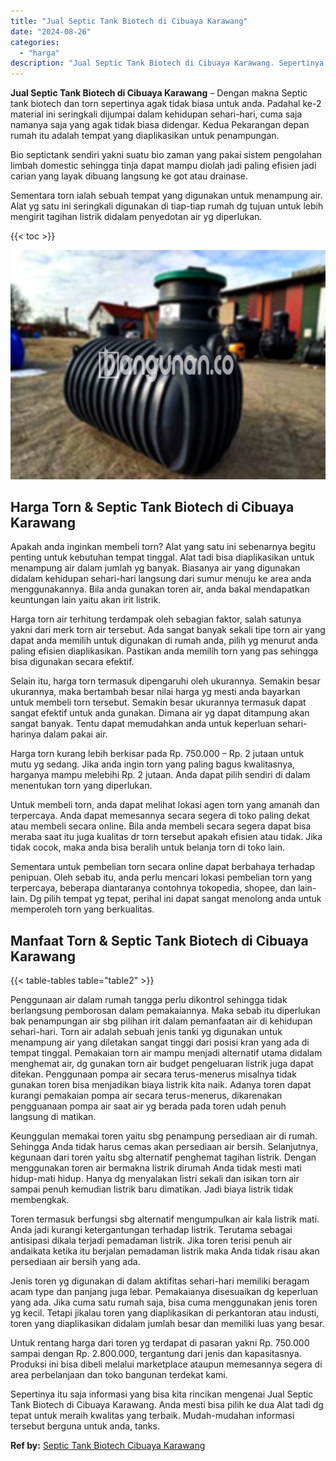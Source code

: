 ```yaml
---
title: "Jual Septic Tank Biotech di Cibuaya Karawang"
date: "2024-08-26"
categories: 
  - "harga"
description: "Jual Septic Tank Biotech di Cibuaya Karawang. Sepertinya itu saja informasi yang bisa kita rincikan mengenai Jual Septic Tank Biotech di Cibuaya Karawang. An..."
---
```


**Jual Septic Tank Biotech di Cibuaya Karawang** – Dengan makna Septic tank biotech dan torn sepertinya agak tidak biasa untuk anda. Padahal ke-2 material ini seringkali dijumpai dalam kehidupan sehari-hari, cuma saja namanya saja yang agak tidak biasa didengar. Kedua Pekarangan depan rumah itu adalah tempat yang diaplikasikan untuk penampungan.

Bio septictank sendiri yakni suatu bio zaman yang pakai sistem pengolahan limbah domestic sehingga tinja dapat mampu diolah jadi paling efisien jadi carian yang layak dibuang langsung ke got atau drainase.

Sementara torn ialah sebuah tempat yang digunakan untuk menampung air. Alat yg satu ini seringkali digunakan di tiap-tiap rumah dg tujuan untuk lebih mengirit tagihan listrik didalam penyedotan air yg diperlukan.

{{< toc >}}

![Jual Septic Tank Biotech di Cibuaya Karawang](/images/jual-bio-septictank-18.png)

## Harga Torn & Septic Tank Biotech di Cibuaya Karawang

Apakah anda inginkan membeli torn? Alat yang satu ini sebenarnya begitu penting untuk kebutuhan tempat tinggal. Alat tadi bisa diaplikasikan untuk menampung air dalam jumlah yg banyak. Biasanya air yang digunakan didalam kehidupan sehari-hari langsung dari sumur menuju ke area anda menggunakannya. Bila anda gunakan toren air, anda bakal mendapatkan keuntungan lain yaitu akan irit listrik.

Harga torn air terhitung terdampak oleh sebagian faktor, salah satunya yakni dari merk torn air tersebut. Ada sangat banyak sekali tipe torn air yang dapat anda memilih untuk digunakan di rumah anda, pilih yg menurut anda paling efisien diaplikasikan. Pastikan anda memilih torn yang pas sehingga bisa digunakan secara efektif.

Selain itu, harga torn termasuk dipengaruhi oleh ukurannya. Semakin besar ukurannya, maka bertambah besar nilai harga yg mesti anda bayarkan untuk membeli torn tersebut. Semakin besar ukurannya termasuk dapat sangat efektif untuk anda gunakan. Dimana air yg dapat ditampung akan sangat banyak. Tentu dapat memudahkan anda untuk keperluan sehari-harinya dalam pakai air.

Harga torn kurang lebih berkisar pada Rp. 750.000 – Rp. 2 jutaan untuk mutu yg sedang. Jika anda ingin torn yang paling bagus kwalitasnya, harganya mampu melebihi Rp. 2 jutaan. Anda dapat pilih sendiri di dalam menentukan torn yang diperlukan.

Untuk membeli torn, anda dapat melihat lokasi agen torn yang amanah dan terpercaya. Anda dapat memesannya secara segera di toko paling dekat atau membeli secara online. Bila anda membeli secara segera dapat bisa meraba saat itu juga kualitas dr torn tersebut apakah efisien atau tidak. Jika tidak cocok, maka anda bisa beralih untuk belanja torn di toko lain.

Sementara untuk pembelian torn secara online dapat berbahaya terhadap penipuan. Oleh sebab itu, anda perlu mencari lokasi pembelian torn yang terpercaya, beberapa diantaranya contohnya tokopedia, shopee, dan lain-lain. Dg pilih tempat yg tepat, perihal ini dapat sangat menolong anda untuk memperoleh torn yang berkualitas.

## Manfaat Torn & Septic Tank Biotech di Cibuaya Karawang

{{< table-tables table="table2" >}}

Penggunaan air dalam rumah tangga perlu dikontrol sehingga tidak berlangsung pemborosan dalam pemakaiannya. Maka sebab itu diperlukan bak penampungan air sbg pilihan irit dalam pemanfaatan air di kehidupan sehari-hari. Torn air adalah sebuah jenis tanki yg digunakan untuk menampung air yang diletakan sangat tinggi dari posisi kran yang ada di tempat tinggal. Pemakaian torn air mampu menjadi alternatif utama didalam menghemat air, dg gunakan torn air budget pengeluaran listrik juga dapat ditekan. Penggunaan pompa air secara terus-menerus misalnya tidak gunakan toren bisa menjadikan biaya listrik kita naik. Adanya toren dapat kurangi pemakaian pompa air secara terus-menerus, dikarenakan pengguanaan pompa air saat air yg berada pada toren udah penuh langsung di matikan.

Keunggulan memakai toren yaitu sbg penampung persediaan air di rumah. Sehingga Anda tidak harus cemas akan persediaan air bersih. Selanjutnya, kegunaan dari toren yaitu sbg alternatif penghemat tagihan listrik. Dengan menggunakan toren air bermakna listrik dirumah Anda tidak mesti mati hidup-mati hidup. Hanya dg menyalakan listri sekali dan isikan torn air sampai penuh kemudian listrik baru dimatikan. Jadi biaya listrik tidak membengkak.

Toren termasuk berfungsi sbg alternatif mengumpulkan air kala listrik mati. Anda jadi kurangi ketergantungan terhadap listrik. Terutama sebagai antisipasi dikala terjadi pemadaman listrik. Jika toren terisi penuh air andaikata ketika itu berjalan pemadaman listrik maka Anda tidak risau akan persediaan air bersih yang ada.

Jenis toren yg digunakan di dalam aktifitas sehari-hari memiliki beragam acam type dan panjang juga lebar. Pemakaianya disesuaikan dg keperluan yang ada. Jika cuma satu rumah saja, bisa cuma menggunakan jenis toren yg kecil. Tetapi jikalau toren yang diaplikasikan di perkantoran atau industi, toren yang diaplikasikan didalam jumlah besar dan memiliki luas yang besar.

Untuk rentang harga dari toren yg terdapat di pasaran yakni Rp. 750.000 sampai dengan Rp. 2.800.000, tergantung dari jenis dan kapasitasnya. Produksi ini bisa dibeli melalui marketplace ataupun memesannya segera di area perbelanjaan dan toko bangunan terdekat kami.

Sepertinya itu saja informasi yang bisa kita rincikan mengenai Jual Septic Tank Biotech di Cibuaya Karawang. Anda mesti bisa pilih ke dua Alat tadi dg tepat untuk meraih kwalitas yang terbaik. Mudah-mudahan informasi tersebut berguna untuk anda, tanks.

**Ref by:** [Septic Tank Biotech Cibuaya Karawang](https://id.wikipedia.org/wiki/Septic)
